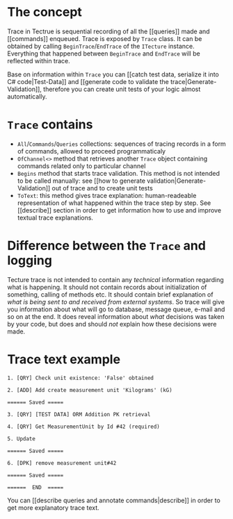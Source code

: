 # The concept

Trace in Tectrue is sequential recording of all the [[queries]] made and [[commands]] enqueued. Trace is exposed by `Trace` class. It can be obtained by calling `BeginTrace`/`EndTrace` of the `ITecture` instance. Everything that happened between `BeginTrace` and `EndTrace` will be reflected within trace.

Base on information within `Trace` you can [[catch test data, serialize it into C# code|Test-Data]] and [[generate code to validate the trace|Generate-Validation]], therefore you can create unit tests of your logic almost automatically.

# `Trace` contains

- `All`/`Commands`/`Queries` collections: sequences of tracing records in a form of commands, allowed to proceed programmaticaly
- `OfChannel<>` method that retrieves another `Trace` object containing commands related only to particular channel
- `Begins` method that starts trace validation. This method is not intended to be called manually: see [[how to generate validation|Generate-Validation]] out of trace and to create unit tests
- `ToText`: this method gives trace explanation: human-readeable representation of what happened within the trace step by step. See [[describe]] section in order to get information how to use and improve textual trace explanations.

# Difference between the `Trace` and logging

Tecture trace is not intended to contain any *technical* information regarding what is happening. It should not contain records about initialization of something, calling of methods etc. It should contain brief explanation of *what is being _sent to_ and _received from_ external systems*. So trace will give you information about what will go to database, message queue, e-mail and so on at the end. It does reveal information about *what* decisions was taken by your code, but does and should *not* explain how these decisions were made. 

# Trace text example

```
1. [QRY] Check unit existence: 'False' obtained

2. [ADD] Add create measurement unit 'Kilograms' (kG)

====== Saved =====

3. [QRY] [TEST DATA] ORM Addition PK retrieval

4. [QRY] Get MeasurementUnit by Id #42 (required)

5. Update 

====== Saved =====

6. [DPK] remove measurement unit#42

====== Saved =====

======  END  =====
```

You can [[describe queries and annotate commands|describe]] in order to get more explanatory trace text.